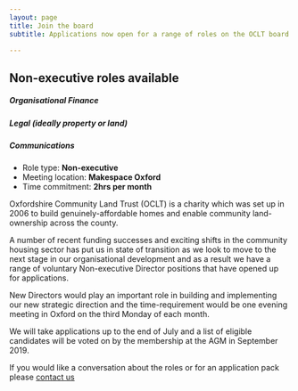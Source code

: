 ```yaml
---
layout: page
title: Join the board
subtitle: Applications now open for a range of roles on the OCLT board

---
```

<div class="pullout-box">  
<h2>Non-executive roles available</h2>  
<h5>Organisational Finance</h5>  
<h5>Legal (ideally property or land)</h5>  
<h5>Communications</h5>  
<ul>  
<li>  
Role type: <b>Non-executive</b>  
</li>  
<li>  
Meeting location: <b>Makespace Oxford</b>  
</li>  
<li>  
Time commitment: <b>2hrs per month</b>  
</li>  
</ul>  
</div>

Oxfordshire Community Land Trust (OCLT) is a charity which was set up in 2006 to build genuinely-affordable homes and enable community land-ownership across the county.

A number of recent funding successes and exciting shifts in the community housing sector has put us in state of transition as we look to move to the next stage in our organisational development and as a result we have a range of voluntary Non-executive Director positions that have opened up for applications.

New Directors would play an important role in building and implementing our new strategic direction and the time-requirement would be one evening meeting in Oxford on the third Monday of each month.

We will take applications up to the end of July and a list of eligible candidates will be voted on by the membership at the AGM in September 2019.

If you would like a conversation about the roles or for an application pack please [contact us](https://www.oclt.org.uk/contact/)